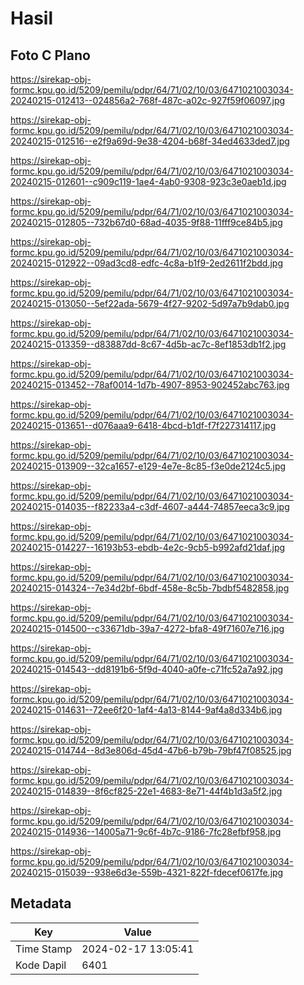 # Hasil

## Foto C Plano

https://sirekap-obj-formc.kpu.go.id/5209/pemilu/pdpr/64/71/02/10/03/6471021003034-20240215-012413--024856a2-768f-487c-a02c-927f59f06097.jpg

https://sirekap-obj-formc.kpu.go.id/5209/pemilu/pdpr/64/71/02/10/03/6471021003034-20240215-012516--e2f9a69d-9e38-4204-b68f-34ed4633ded7.jpg

https://sirekap-obj-formc.kpu.go.id/5209/pemilu/pdpr/64/71/02/10/03/6471021003034-20240215-012601--c909c119-1ae4-4ab0-9308-923c3e0aeb1d.jpg

https://sirekap-obj-formc.kpu.go.id/5209/pemilu/pdpr/64/71/02/10/03/6471021003034-20240215-012805--732b67d0-68ad-4035-9f88-11fff9ce84b5.jpg

https://sirekap-obj-formc.kpu.go.id/5209/pemilu/pdpr/64/71/02/10/03/6471021003034-20240215-012922--09ad3cd8-edfc-4c8a-b1f9-2ed2611f2bdd.jpg

https://sirekap-obj-formc.kpu.go.id/5209/pemilu/pdpr/64/71/02/10/03/6471021003034-20240215-013050--5ef22ada-5679-4f27-9202-5d97a7b9dab0.jpg

https://sirekap-obj-formc.kpu.go.id/5209/pemilu/pdpr/64/71/02/10/03/6471021003034-20240215-013359--d83887dd-8c67-4d5b-ac7c-8ef1853db1f2.jpg

https://sirekap-obj-formc.kpu.go.id/5209/pemilu/pdpr/64/71/02/10/03/6471021003034-20240215-013452--78af0014-1d7b-4907-8953-902452abc763.jpg

https://sirekap-obj-formc.kpu.go.id/5209/pemilu/pdpr/64/71/02/10/03/6471021003034-20240215-013651--d076aaa9-6418-4bcd-b1df-f7f227314117.jpg

https://sirekap-obj-formc.kpu.go.id/5209/pemilu/pdpr/64/71/02/10/03/6471021003034-20240215-013909--32ca1657-e129-4e7e-8c85-f3e0de2124c5.jpg

https://sirekap-obj-formc.kpu.go.id/5209/pemilu/pdpr/64/71/02/10/03/6471021003034-20240215-014035--f82233a4-c3df-4607-a444-74857eeca3c9.jpg

https://sirekap-obj-formc.kpu.go.id/5209/pemilu/pdpr/64/71/02/10/03/6471021003034-20240215-014227--16193b53-ebdb-4e2c-9cb5-b992afd21daf.jpg

https://sirekap-obj-formc.kpu.go.id/5209/pemilu/pdpr/64/71/02/10/03/6471021003034-20240215-014324--7e34d2bf-6bdf-458e-8c5b-7bdbf5482858.jpg

https://sirekap-obj-formc.kpu.go.id/5209/pemilu/pdpr/64/71/02/10/03/6471021003034-20240215-014500--c33671db-39a7-4272-bfa8-49f71607e716.jpg

https://sirekap-obj-formc.kpu.go.id/5209/pemilu/pdpr/64/71/02/10/03/6471021003034-20240215-014543--dd8191b6-5f9d-4040-a0fe-c71fc52a7a92.jpg

https://sirekap-obj-formc.kpu.go.id/5209/pemilu/pdpr/64/71/02/10/03/6471021003034-20240215-014631--72ee6f20-1af4-4a13-8144-9af4a8d334b6.jpg

https://sirekap-obj-formc.kpu.go.id/5209/pemilu/pdpr/64/71/02/10/03/6471021003034-20240215-014744--8d3e806d-45d4-47b6-b79b-79bf47f08525.jpg

https://sirekap-obj-formc.kpu.go.id/5209/pemilu/pdpr/64/71/02/10/03/6471021003034-20240215-014839--8f6cf825-22e1-4683-8e71-44f4b1d3a5f2.jpg

https://sirekap-obj-formc.kpu.go.id/5209/pemilu/pdpr/64/71/02/10/03/6471021003034-20240215-014936--14005a71-9c6f-4b7c-9186-7fc28efbf958.jpg

https://sirekap-obj-formc.kpu.go.id/5209/pemilu/pdpr/64/71/02/10/03/6471021003034-20240215-015039--938e6d3e-559b-4321-822f-fdecef0617fe.jpg


## Metadata

| Key        | Value               |
| ---------- | ------------------- |
| Time Stamp | 2024-02-17 13:05:41 |
| Kode Dapil | 6401                |



